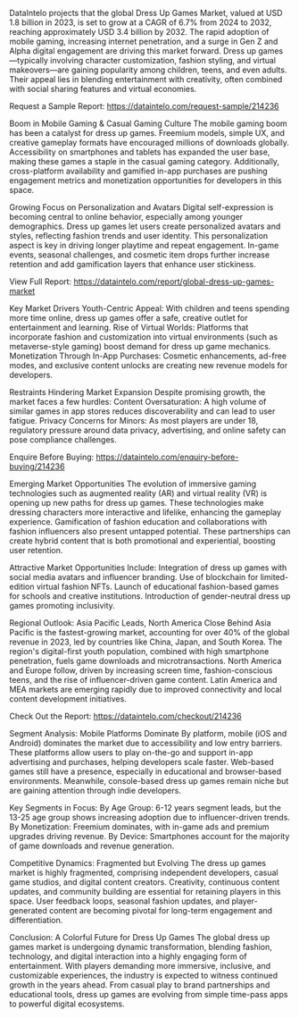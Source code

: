 DataIntelo projects that the global Dress Up Games Market, valued at USD 1.8 billion in 2023, is set to grow at a CAGR of 6.7% from 2024 to 2032, reaching approximately USD 3.4 billion by 2032. The rapid adoption of mobile gaming, increasing internet penetration, and a surge in Gen Z and Alpha digital engagement are driving this market forward.
Dress up games—typically involving character customization, fashion styling, and virtual makeovers—are gaining popularity among children, teens, and even adults. Their appeal lies in blending entertainment with creativity, often combined with social sharing features and virtual economies.

Request a Sample Report: https://dataintelo.com/request-sample/214236

Boom in Mobile Gaming & Casual Gaming Culture
The mobile gaming boom has been a catalyst for dress up games. Freemium models, simple UX, and creative gameplay formats have encouraged millions of downloads globally. Accessibility on smartphones and tablets has expanded the user base, making these games a staple in the casual gaming category.
Additionally, cross-platform availability and gamified in-app purchases are pushing engagement metrics and monetization opportunities for developers in this space.

Growing Focus on Personalization and Avatars
Digital self-expression is becoming central to online behavior, especially among younger demographics. Dress up games let users create personalized avatars and styles, reflecting fashion trends and user identity. This personalization aspect is key in driving longer playtime and repeat engagement.
In-game events, seasonal challenges, and cosmetic item drops further increase retention and add gamification layers that enhance user stickiness.

View Full Report: https://dataintelo.com/report/global-dress-up-games-market

Key Market Drivers
Youth-Centric Appeal: With children and teens spending more time online, dress up games offer a safe, creative outlet for entertainment and learning.
Rise of Virtual Worlds: Platforms that incorporate fashion and customization into virtual environments (such as metaverse-style gaming) boost demand for dress up game mechanics.
Monetization Through In-App Purchases: Cosmetic enhancements, ad-free modes, and exclusive content unlocks are creating new revenue models for developers.

Restraints Hindering Market Expansion
Despite promising growth, the market faces a few hurdles:
Content Oversaturation: A high volume of similar games in app stores reduces discoverability and can lead to user fatigue.
Privacy Concerns for Minors: As most players are under 18, regulatory pressure around data privacy, advertising, and online safety can pose compliance challenges.

Enquire Before Buying: https://dataintelo.com/enquiry-before-buying/214236

Emerging Market Opportunities
The evolution of immersive gaming technologies such as augmented reality (AR) and virtual reality (VR) is opening up new paths for dress up games. These technologies make dressing characters more interactive and lifelike, enhancing the gameplay experience.
Gamification of fashion education and collaborations with fashion influencers also present untapped potential. These partnerships can create hybrid content that is both promotional and experiential, boosting user retention.

Attractive Market Opportunities Include:
Integration of dress up games with social media avatars and influencer branding.
Use of blockchain for limited-edition virtual fashion NFTs.
Launch of educational fashion-based games for schools and creative institutions.
Introduction of gender-neutral dress up games promoting inclusivity.

Regional Outlook: Asia Pacific Leads, North America Close Behind
Asia Pacific is the fastest-growing market, accounting for over 40% of the global revenue in 2023, led by countries like China, Japan, and South Korea. The region's digital-first youth population, combined with high smartphone penetration, fuels game downloads and microtransactions.
North America and Europe follow, driven by increasing screen time, fashion-conscious teens, and the rise of influencer-driven game content. Latin America and MEA markets are emerging rapidly due to improved connectivity and local content development initiatives.

Check Out the Report: https://dataintelo.com/checkout/214236

Segment Analysis: Mobile Platforms Dominate
By platform, mobile (iOS and Android) dominates the market due to accessibility and low entry barriers. These platforms allow users to play on-the-go and support in-app advertising and purchases, helping developers scale faster.
Web-based games still have a presence, especially in educational and browser-based environments. Meanwhile, console-based dress up games remain niche but are gaining attention through indie developers.

Key Segments in Focus:
By Age Group: 6-12 years segment leads, but the 13-25 age group shows increasing adoption due to influencer-driven trends.
By Monetization: Freemium dominates, with in-game ads and premium upgrades driving revenue.
By Device: Smartphones account for the majority of game downloads and revenue generation.

Competitive Dynamics: Fragmented but Evolving
The dress up games market is highly fragmented, comprising independent developers, casual game studios, and digital content creators. Creativity, continuous content updates, and community building are essential for retaining players in this space.
User feedback loops, seasonal fashion updates, and player-generated content are becoming pivotal for long-term engagement and differentiation.

Conclusion: A Colorful Future for Dress Up Games
The global dress up games market is undergoing dynamic transformation, blending fashion, technology, and digital interaction into a highly engaging form of entertainment. With players demanding more immersive, inclusive, and customizable experiences, the industry is expected to witness continued growth in the years ahead.
From casual play to brand partnerships and educational tools, dress up games are evolving from simple time-pass apps to powerful digital ecosystems.

